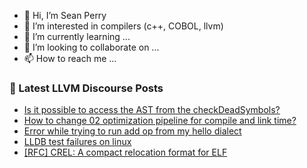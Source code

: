 - 👋 Hi, I’m Sean Perry
- 👀 I’m interested in compilers (c++, COBOL, llvm)
- 🌱 I’m currently learning ...
- 💞️ I’m looking to collaborate on ...
- 📫 How to reach me ...

<!---
s66perry/s66perry is a ✨ special ✨ repository because its `README.md` (this file) appears on your GitHub profile.
You can click the Preview link to take a look at your changes.
--->
### 📕 Latest LLVM Discourse Posts

<!-- DISCOURSE-LLVM:START -->
- [Is it possible to access the AST from the checkDeadSymbols?](https://discourse.llvm.org/t/is-it-possible-to-access-the-ast-from-the-checkdeadsymbols/80107#post_1)
- [How to change 02 optimization pipeline for compile and link time?](https://discourse.llvm.org/t/how-to-change-02-optimization-pipeline-for-compile-and-link-time/80105#post_1)
- [Error while trying to run add op from my hello dialect](https://discourse.llvm.org/t/error-while-trying-to-run-add-op-from-my-hello-dialect/80102#post_1)
- [LLDB test failures on linux](https://discourse.llvm.org/t/lldb-test-failures-on-linux/80095#post_2)
- [[RFC] CREL: A compact relocation format for ELF](https://discourse.llvm.org/t/rfc-crel-a-compact-relocation-format-for-elf/77600#post_11)
<!-- DISCOURSE-LLVM:END -->

